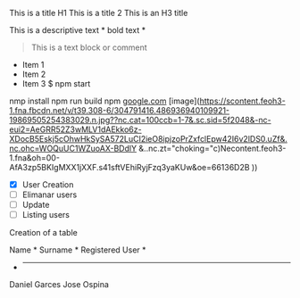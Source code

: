 This is a title H1
This is a title 2
This is an H3 title

This is a descriptive text * bold text *
> This is a text block or comment
- Item 1
- Item 2
- Item 3
 $ npm start
 
 
 nmp install
 npm run build
 npm
 [google.com](https://google.com)
 [image](https://scontent.feoh3-1.fna.fbcdn.net/v/t39.308-6/304791416.486936940109921-19869505254383029.n.jpg??nc.cat=100ccb=1-7&.sc.sid=5f2048&-nc-eui2=AeGRR52Z3wMLV1dAEkko6z-XDocB5Eskj5cOhwHkSySA572LuCI2ieO8ipjzoPrZxfclEpw42I6v2lDS0.uZf&.nc.ohc=WOQuUC1WZuoAX-BDdlY &..nc.zt="choking="c)Necontent.feoh3-1.fna&oh=00-AfA3zp5BKIgMXX1jXXF.s41sftVEhiRyjFzq3yaKUw&oe=66136D2B )) 
- [x] User Creation
- [ ] Elimanar users
- [ ] Update
- [ ] Listing users 

Creation of a table 

Name * Surname * Registered User *
* -----------------------
Daniel Garces
Jose Ospina

